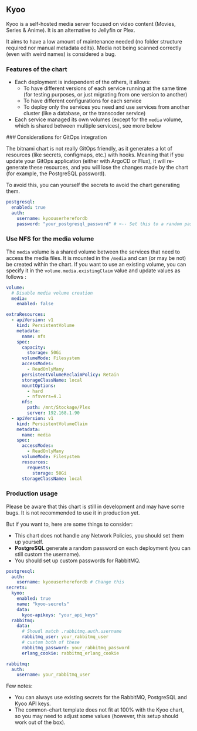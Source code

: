 ## Kyoo 

Kyoo is a self-hosted media server focused on video content (Movies, Series & Anime). It is an alternative to Jellyfin or Plex.

It aims to have a low amount of maintenance needed (no folder structure required nor manual metadata edits). Media not being scanned correctly (even with weird names) is considered a bug.

### Features of the chart

- Each deployment is independent of the others, it allows:
  - To have different versions of each service running at the same time (for testing purposes, or just migrating from one version to another)
  - To have different configurations for each service
  - To deploy only the services you need and use services from another cluster (like a database, or the transcoder service)
- Each service managed its own volumes (except for the `media` volume, which is shared between multiple services), see more below

### Considerations for GitOps integration

The bitnami chart is not really GitOps friendly, as it generates a lot of resources (like secrets, configmaps, etc.) with hooks. Meaning that if you update your GitOps application (either with ArgoCD or Flux), it will re-generate these resources, and you will lose the changes made by the chart (for example, the PostgreSQL password).

To avoid this, you can yourself the secrets to avoid the chart generating them.

```yaml
postgresql:
  enabled: true
  auth:
    username: kyoouserherefordb
    password: "your_postgresql_password" # <-- Set this to a random password
```

### Use NFS for the media volume

The `media` volume is a shared volume between the services that need to access the media files. It is mounted in the `/media` and can (or may be not) be created within the chart. If you want to use an existing volume, you can specify it in the `volume.media.existingClaim` value and update values as follows :

```yaml
volume:
  # Disable media volume creation
  media:
    enabled: false

extraResources:
  - apiVersion: v1
    kind: PersistentVolume
    metadata:
      name: nfs
    spec:
      capacity:
        storage: 50Gi
      volumeMode: Filesystem
      accessModes:
        - ReadOnlyMany
      persistentVolumeReclaimPolicy: Retain
      storageClassName: local
      mountOptions:
        - hard
        - nfsvers=4.1
      nfs:
        path: /mnt/Stockage/Plex
        server: 192.168.1.90
  - apiVersion: v1
    kind: PersistentVolumeClaim
    metadata:
      name: media
    spec:
      accessModes:
        - ReadOnlyMany
      volumeMode: Filesystem
      resources:
        requests:
          storage: 50Gi
      storageClassName: local
```



### Production usage

Please be aware that this chart is still in development and may have some bugs. It is not recommended to use it in production yet.

But if you want to, here are some things to consider:
- This chart does not handle any Network Policies, you should set them up yourself.
- **PostgreSQL** generate a random password on each deployment (you can still custom the username).
- You should set up custom passwords for RabbitMQ.

```yaml
postgresql:
  auth:
    username: kyoouserherefordb # Change this
secrets:
  kyoo:
    enabled: true
    name: "kyoo-secrets"
    data:
      kyoo-apikeys: "your_api_keys"
  rabbitmq:
    data:
      # Shoudl match .rabbitmq.auth.username
      rabbitmq_user: your_rabbitmq_user
      # custom both of these
      rabbitmq_password: your_rabbitmq_password
      erlang_cookie: rabbitmq_erlang_cookie

rabbitmq:
  auth:
    username: your_rabbitmq_user
```

Few notes:
- You can always use existing secrets for the RabbitMQ, PostgreSQL and Kyoo API keys.
- The common-chart template does not fit at 100% with the Kyoo chart, so you may need to adjust some values (however, this setup should work out of the box).

